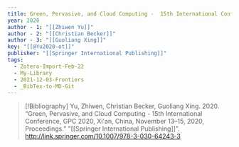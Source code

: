 ```yaml
---
title: Green, Pervasive, and Cloud Computing -  15th International Conference, GPC 2020, Xi'an, China, November 13–15, 2020, Proceedings
year: 2020
author - 1: "[[Zhiwen Yu]]"
author - 2: "[[Christian Becker]]"
author - 3: "[[Guoliang Xing]]"
key: "[[@Yu2020-ot]]"
publisher: "[[Springer International Publishing]]"
tags:
  - Zotero-Import-Feb-22
  - My-Library
  - 2021-12-03-Frontiers
  - _BibTex-to-MD-Git
---
```


> [!Bibliography]
> Yu, Zhiwen, Christian Becker, Guoliang Xing. 2020. “Green, Pervasive, and Cloud Computing -  15th International Conference, GPC 2020, Xi'an, China, November 13–15, 2020, Proceedings.” "[[Springer International Publishing]]". http://link.springer.com/10.1007/978-3-030-64243-3